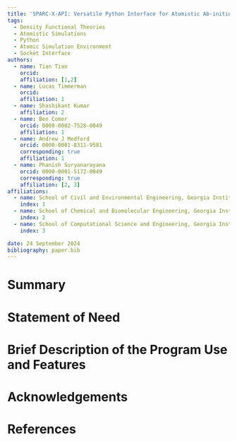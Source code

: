 ```yaml
---
title: 'SPARC-X-API: Versatile Python Interface for Atomistic Ab-initio Real-space Calculations'
tags:
  - Density Functional Theories
  - Atomistic Simulations
  - Python
  - Atomic Simulation Environment
  - Socket Interface
authors:
  - name: Tian Tian
    orcid:
    affiliation: [1,2]
  - name: Lucas Timmerman
    orcid:
    affiliation: 1
  - name: Shashikant Kumar
    affiliation: 2
  - name: Ben Comer
    orcid: 0000-0002-7528-0049
	affiliation: 1
  - name: Andrew J Medford
    orcid: 0000-0001-8311-9581
    corresponding: true
    affiliation: 1
  - name: Phanish Suryanarayana
    orcid: 0000-0001-5172-0049
    corresponding: true
    affiliation: [2, 3]
affiliations:
  - name: School of Civil and Environmental Engineering, Georgia Institute of Technology
	index: 1
  - name: School of Chemical and Biomolecular Engineering, Georgia Institute of Technology
    index: 2
  - name: School of Computational Science and Engineering, Georgia Institute of Technology
    index: 3

date: 24 September 2024
bibliography: paper.bib
---
```


# Summary




# Statement of Need



# Brief Description of the Program Use and Features



# Acknowledgements


# References
